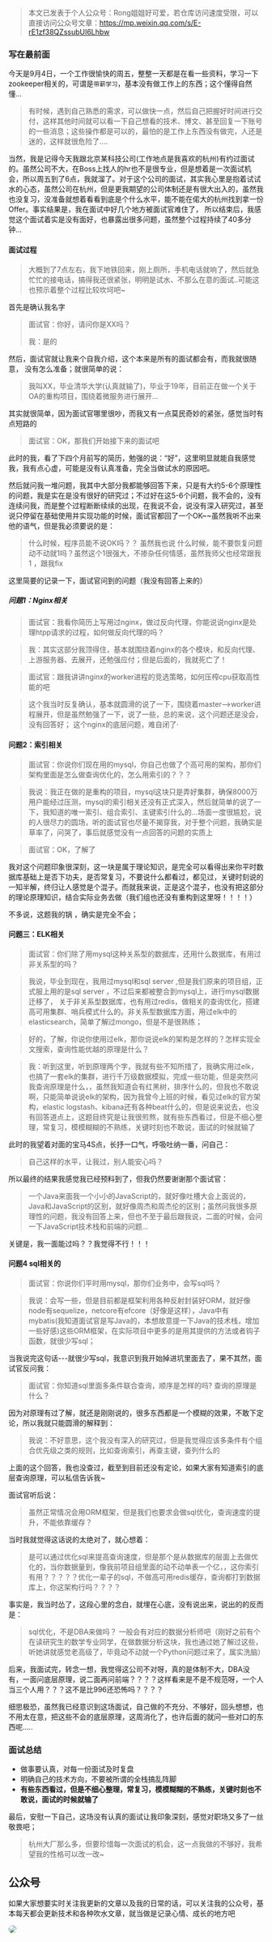 >本文已发表于个人公众号：Rong姐姐好可爱，若仓库访问速度受限，可以直接访问公众号文章：https://mp.weixin.qq.com/s/E-rE1zf38QZssubUI6Lhbw


### 写在最前面
今天是9月4日，一个工作很愉快的周五，整整一天都是在看一些资料，学习一下zookeeper相关的，可谓是`带薪学习`，基本没有做工作上的东西；这个懂得自然懂...
> 有时候，遇到自己熟悉的需求，可以做快一点，然后自己把握好时间进行交付，这样其他时间就可以看一下自己想看的技术、博文、甚至回复一下账号的一些消息；这些操作都是可以的，最怕的是工作上东西没有做完，人还是迷的，这样就很危险了....

当然，我是记得今天我跟北京某科技公司(工作地点是我喜欢的杭州)有约过面试的。虽然公司不大，在Boss上找人的hr也不是很专业，但是想着是一次面试机会，所以周五到了6点，我就溜了。对于这个公司的面试，其实我心里是抱着试试水的心态，虽然公司在杭州，但是更我期望的公司体制还是有很大出入的，虽然我也没复习，没准备就想着看看到底是个什么水平，能不能在偌大的杭州找到拿一份Offer。事实结果是，我在面试中好几个地方被面试官难住了， 所以结束后，我感觉这个面试着实是没有面好，也暴露出很多问题，虽然整个过程持续了40多分钟...


#### 面试过程

> 大概到了7点左右，我下地铁回来，刚上厕所，手机电话就响了，然后就急忙忙的接电话，搞得我还很紧张，明明是试水、不那么在意的面试..可能这也预示着整个过程比较坎坷吧~

首先是确认我名字
> 面试官：你好，请问你是XX吗？
> 
> 我：是的

然后，面试官就让我来个自我介绍，这个本来是所有的面试都会有，而我就很随意， 没有怎么准备；就很简单的说：
> 我叫XX，毕业清华大学(认真就输了)，毕业于19年，目前正在做一个关于OA的重构项目，围绕着微服务进行展开...

其实就很简单，因为面试官哪里很吵，而我又有一点莫民奇妙的紧张，感觉当时有点短路的
> 面试官：OK，那我们开始接下来的面试吧


此时的我，看了下四个月前写的简历，勉强的说：“好”，这里明显就能自我感觉我，我有点心虚，可能是没有认真准备，完全当做试水的原因吧。

然后就问我一堆问题，我其中大部分我都能够回答下来，只是有大约5-6个原理性的问题，我是实在是没有很好的研究过；不过好在这5-6个问题，我不会的，没有连续问我，而是整个过程断断续续的出现，在我说不会，说没有深入研究过，甚至说只停留在基础使用并实现功能的时候，面试官都回了一个OK~~虽然我听不出来他的语气，但是我必须要说的是：
> 什么时候，程序员能不说OK吗？？ 虽然我也说
> 什么时候，能不要恢复问题动不动就1吗？虽然这个1很强大，不掺杂任何情感，虽然我师父也经常跟我1 ，跟我fix

这里简要的记录一下，面试官问到的问题（我没有回答上来的）
##### 问题1：Nginx相关
> 面试官：我看你简历上写用过nginx，做过反向代理，你能说说nginx是处理htpp请求的过程，如何做反向代理的吗？


> 我：其实这部分我顶得住，基本就围绕着nginx的各个模块，和反向代理、上游服务器、去展开，还勉强应付；但是后面的，我就死亡了！

> 面试官：跟我讲讲nginx的worker进程的竞选策略，如何压榨cpu获取高性能的吧

> 这个我当时反复确认，基本就圆滑的说了一下，围绕着master-->worker进程展开，但是虽然勉强了一下，说了一些，总的来说，这个问题还是没会，没有回答好； 这个nginx的底层问题，难自闭了·

#### 问题2：索引相关
> 面试官：你说你们现在用的mysql，你自己也做了个高可用的架构，那你们架构里面是怎么做查询优化的，怎么用索引的？？？

> 我说：我正在做的是重构的项目，mysql这块只是弄好集群，确保8000万用户能经过压测，mysql的索引相关还没有正式深入，然后就简单的说了一下，我知道的唯一索引、组合索引、主键索引什么的...场面一度很尴尬，说的人很尽力的圆场，听的面试官也尽量不揭穿我，对于整个问题，我确实是草率了，问哭了，事后就感觉没有一点回答的问题的实质上

> 面试官：OK，了解了

我对这个问题印象很深刻，这一块是属于理论知识，是完全可以看得出来你平时数据库基础上是否下功夫，是否常复习，不要说什么都看过，都见过，关键时刻说的一知半解，终归让人感觉是个混子。而就我来说，正是这个混子，也没有把这部分的理论原理知识，结合实际业务去做（我们组也还没有重构到这里呀！！！！）

不多说，这题我的锅 ，确实是完全不会；


#### 问题三：ELK相关
> 面试官：你们除了用mysql这种关系型的数据库，还用什么数据库，有用过非关系型的吗？

> 我说，毕业到现在，我用过mysql和sql server ,但是我们原来的项目组，正式服上用的是sql server ，不过后来都被整合到mysql上，进行mysql数据迁移了， 关于非关系型数据库，也有用过redis，做相关的查询优化，搭建高可用集群、哨兵模式什么的。非关系型数据库方面，用过elk中的elasticsearch，简单了解过mongo，但是不是很熟练；

> 好的，了解，你说你使用过elk，那你说说elk的架构是怎样的？怎样实现全文搜索，查询性能优越的原理是什么？

> 我：听到这里，听到原理两个字，我就有些不知所措了，我确实用过elk，也搞了一套elk的集群，进行千万级数据模拟，完成一些功能，但是突然问我查询原理是什么，，虽然我知道会有红黑树，排序什么的，但我也不敢说啊，只能简单说说elk的架构，因为我曾今上班的时候，看见过elk的官方架构，elastic logstash、kibana还有各种beat什么的，但是说来说去，也没有回答道点上，这题目终究是让我很煎熬，就有些东西看过，但是不细心整理，常复习，模模糊糊的不熟练，关键时刻也不敢说，面试的时候就输了

此时的我望着对面的宝马4S点，长抒一口气，呼吸吐纳一番，问自己：
> 自己这样的水平，让我过，别人能安心吗？

所以最终的结果我感觉我已经预料到了，但我仍然要谢谢那个面试官：
> 一个Java来面我一个小小的JavaScript的，就好像吐槽大会上面说的，Java和JavaScript的区别，就好像周杰和周杰伦的区别；虽然问我很多原理性的问题，我没有回答上来，但也不至于最后跟我说，二面的时候，会问一下JavaScript技术栈和前端的问题...

关键是，我一面能过吗？？我觉得不行！！！

#### 问题4 sql相关的

> 面试官：你说你们平时用mysql，那你们业务中，会写sql吗？

> 我说：会写一些，但是目前都是框架利用各种反射封装好ORM，就好像node有sequelize，netcore有efcore（好像是这样），Java中有mybatis(我知道面试官是写Java的，本想故意提一下Java的技术栈，增加一些好感)这些ORM框架，在实际项目中更多的是用其提供的方法或者钩子函数，就很少写sql；

当我说完这句话---就很少写sql，我意识到我开始掉进坑里面去了，果不其然，面试官反问我：

> 面试官：你知道sql里面多条件联合查询，顺序是怎样的吗? 查询的原理是什么？

因为对原理有过了解，就还是刚刚说的，很多东西都是一个模糊的效果，不敢下定论，所以我就只能圆滑的解释到：
> 我说：不好意思，这个我没有深入的研究过，但是我觉得应该多条件有个组合优先级之类的规则，比如查询索引，再查主键，查列什么的

上面的这个回答，我也没查过，截至到目前还没有定论，如果大家有知道索引的底层查询原理，可以私信告诉我~

面试官听后说：

> 虽然正常情况会用ORM框架，但是我们也要求会做sql优化，查询速度的提升，不能依靠缓存？

当时我就觉得这话说的太绝对了，就心想着：
> 是可以通过优化sql来提高查询速度，但是那个是从数据库的层面上去做优化的，当你数据量到，像我前项目组里面的动不动单表一个亿，，这你索引有用？？？？？优化一辈子的sql，不做高可用redis缓存，查询都打到数据库上，你这架构行吗？？？？

事实是，我当时怂了，这段心里的念白，就埋在心底，没有说出来，说出的的反而是：

> sql优化，不是DBA来做吗？ 一般会有对应的数据分析师吧（刚好之前有个在读研究生的数学专业同学，在做数据分析这块，我也通过她了解过这些，听她讲就感觉老高级了，毕竟动不动就一个Python问题过来了，属实洗脑）

后来，我面试完，转念一想，我觉得这公司不对呀，真的是体制不大，DBA没有，一面问底层原理，说二面再问前端？？？？这样看来是不是不规范呀，一个人当三个人用？？？这不是比996还恐怖吗？？？？


细思极恐，虽然我已经意识到这场面试，自己做的不充分、不够好，回头想想，也不用太在意，把这些不会的底层原理，这周消化了，也许后面的就问一些对口的东西呢.....

### 面试总结

- 做事要认真，对每一份面试及时复盘
- 明确自己的技术方向，不要被所谓的全栈搞乱阵脚
- **有些东西看过，但是不细心整理，常复习，模模糊糊的不熟练，关键时刻也不敢说，面试的时候就输了**

最后，安慰一下自己，这场没有认真的面试让我印象深刻，感觉对职场又多了一丝敬畏吧；
> 杭州大厂那么多，但要珍惜每一次面试的机会，这一点我做的不够好，我希望我的性格可以改一改~


## 公众号


如果大家想要实时关注我更新的文章以及我的日常的话，可以关注我的公众号，基本每天都会更新技术和各种吹水文章，就当做是记录心情、成长的地方吧

<a name="gzh"></a>

<div>
  <img src="https://cdn.142vip.cn/gzh.png"  style="border-radius:10px;">
</div>
